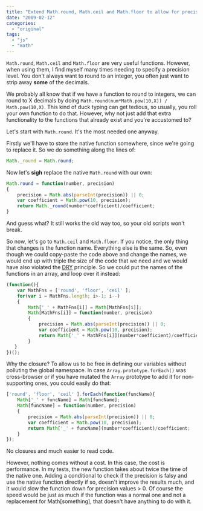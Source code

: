 ```yaml
---
title: "Extend Math.round, Math.ceil and Math.floor to allow for precision"
date: "2009-02-12"
categories:
  - "original"
tags:
  - "js"
  - "math"
---
```


`Math.round`, `Math.ceil` and `Math.floor` are very useful functions. However, when using them, I find myself many times needing to specify a precision level. You don't always want to round to an integer, you often just want to strip away **some** of the decimals.

We probably all know that if we have a function to round to integers, we can round to X decimals by doing `Math.round(num*Math.pow(10,X)) /` `Math.pow(10,X)`. This kind of duck typing can get tedious, so usually, you roll your own function to do that. However, why not just add that extra functionality to the functions that already exist and you're accustomed to?

Let's start with `Math.round`. It's the most needed one anyway.

Firstly we'll have to store the native function somewhere, since we're going to replace it. So we do something along the lines of:

```js
Math._round = Math.round;
```

Now let's **sigh** replace the native `Math.round` with our own:

```js
Math.round = function(number, precision)
{
	precision = Math.abs(parseInt(precision)) || 0;
	var coefficient = Math.pow(10, precision);
	return Math._round(number*coefficient)/coefficient;
}
```

And guess what? It still works the old way too, so your old scripts won't break.

So now, let's go to `Math.ceil` and `Math.floor`. If you notice, the only thing that changes is the function name. Everything else is the same. So, even though we could copy-paste the code above and change the names, we would end up with triple the size of the code that we need and we would have also violated the [DRY](http://en.wikipedia.org/wiki/Don%27t_repeat_yourself "Don't Repeat Yourself") principle. So we could put the names of the functions in an array, and loop over it instead:

```js
(function(){
	var MathFns = ['round', 'floor', 'ceil' ];
	for(var i = MathFns.length; i>-1; i--)
	{
		Math['_' + MathFns[i]] = Math[MathFns[i]];
		Math[MathFns[i]] = function(number, precision)
		{
			precision = Math.abs(parseInt(precision)) || 0;
			var coefficient = Math.pow(10, precision);
			return Math['_' + MathFns[i]](number*coefficient)/coefficient;
		}
   }
})();
```

Why the closure? To allow us to be free in defining our variables without polluting the global namespace. In case `Array.prototype.forEach()` was cross-browser or if you have mutated the `Array` prototype to add it for non-supporting ones, you could easily do that:

```js
['round', 'floor', 'ceil' ].forEach(function(funcName){
	Math['_' + funcName] = Math[funcName];
	Math[funcName] = function(number, precision)
	{
		precision = Math.abs(parseInt(precision)) || 0;
		var coefficient = Math.pow(10, precision);
		return Math['_' + funcName](number*coefficient)/coefficient;
	}
});
```

No closures and much easier to read code.

However, nothing comes without a cost. In this case, the cost is performance. In my tests, the new function takes about twice the time of the native one. Adding a conditional to check if the precision is falsy and use the native function directly if so, doesn't improve the results much, and it would slow the function down for precision values > 0. Of course the speed would be just as much if the function was a normal one and not a replacement for Math[something], that doesn't have anything to do with it.
